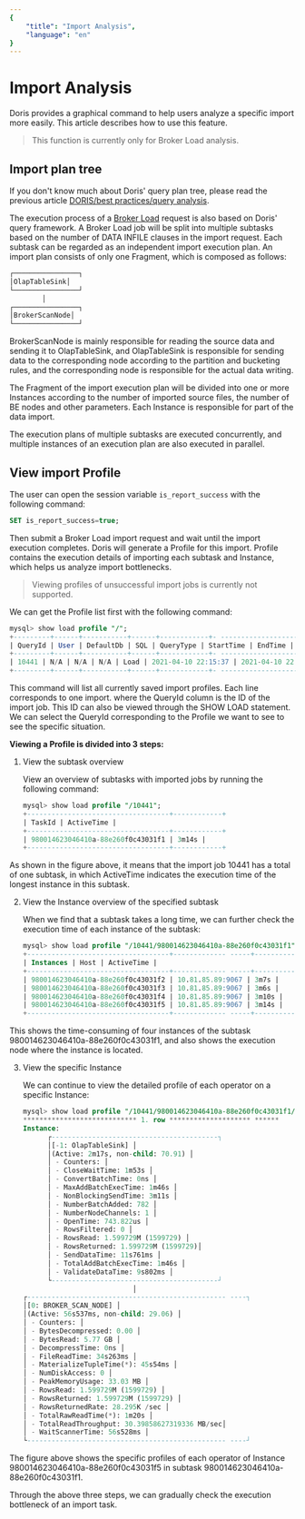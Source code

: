 ```yaml
---
{
    "title": "Import Analysis",
    "language": "en"
}
---
```


<!-- 
Licensed to the Apache Software Foundation (ASF) under one
or more contributor license agreements.  See the NOTICE file
distributed with this work for additional information
regarding copyright ownership.  The ASF licenses this file
to you under the Apache License, Version 2.0 (the
"License"); you may not use this file except in compliance
with the License.  You may obtain a copy of the License at

  http://www.apache.org/licenses/LICENSE-2.0

Unless required by applicable law or agreed to in writing,
software distributed under the License is distributed on an
"AS IS" BASIS, WITHOUT WARRANTIES OR CONDITIONS OF ANY
KIND, either express or implied.  See the License for the
specific language governing permissions and limitations
under the License.
-->


# Import Analysis

Doris provides a graphical command to help users analyze a specific import more easily. This article describes how to use this feature.

> This function is currently only for Broker Load analysis.

## Import plan tree

If you don't know much about Doris' query plan tree, please read the previous article [DORIS/best practices/query analysis](./query-analysis.html).

The execution process of a [Broker Load](../../data-operate/import/import-way/broker-load-manual.html) request is also based on Doris' query framework. A Broker Load job will be split into multiple subtasks based on the number of DATA INFILE clauses in the import request. Each subtask can be regarded as an independent import execution plan. An import plan consists of only one Fragment, which is composed as follows:

```sql
┌────────────────┐
│OlapTableSink│
└────────────────┘
        │
┌────────────────┐
│BrokerScanNode│
└────────────────┘
````

BrokerScanNode is mainly responsible for reading the source data and sending it to OlapTableSink, and OlapTableSink is responsible for sending data to the corresponding node according to the partition and bucketing rules, and the corresponding node is responsible for the actual data writing.

The Fragment of the import execution plan will be divided into one or more Instances according to the number of imported source files, the number of BE nodes and other parameters. Each Instance is responsible for part of the data import.

The execution plans of multiple subtasks are executed concurrently, and multiple instances of an execution plan are also executed in parallel.

## View import Profile

The user can open the session variable `is_report_success` with the following command:

```sql
SET is_report_success=true;
````

Then submit a Broker Load import request and wait until the import execution completes. Doris will generate a Profile for this import. Profile contains the execution details of importing each subtask and Instance, which helps us analyze import bottlenecks.

> Viewing profiles of unsuccessful import jobs is currently not supported.

We can get the Profile list first with the following command:

```sql
mysql> show load profile "/";
+---------+------+-----------+------+------------+- --------------------+---------------------------------+------- ----+------------+
| QueryId | User | DefaultDb | SQL | QueryType | StartTime | EndTime | TotalTime | QueryState |
+---------+------+-----------+------+------------+- --------------------+---------------------------------+------- ----+------------+
| 10441 | N/A | N/A | N/A | Load | 2021-04-10 22:15:37 | 2021-04-10 22:18:54 | 3m17s | N/A |
+---------+------+-----------+------+------------+- --------------------+---------------------------------+------- ----+------------+
````

This command will list all currently saved import profiles. Each line corresponds to one import. where the QueryId column is the ID of the import job. This ID can also be viewed through the SHOW LOAD statement. We can select the QueryId corresponding to the Profile we want to see to see the specific situation.

**Viewing a Profile is divided into 3 steps:**

1. View the subtask overview

   View an overview of subtasks with imported jobs by running the following command:



   ```sql
   mysql> show load profile "/10441";
   +-----------------------------------+------------+
   | TaskId | ActiveTime |
   +-----------------------------------+------------+
   | 980014623046410a-88e260f0c43031f1 | 3m14s |
   +-----------------------------------+------------+
   ````

As shown in the figure above, it means that the import job 10441 has a total of one subtask, in which ActiveTime indicates the execution time of the longest instance in this subtask.

2. View the Instance overview of the specified subtask

   When we find that a subtask takes a long time, we can further check the execution time of each instance of the subtask:



   ```sql
   mysql> show load profile "/10441/980014623046410a-88e260f0c43031f1";
   +-----------------------------------+------------- -----+------------+
   | Instances | Host | ActiveTime |
   +-----------------------------------+------------- -----+------------+
   | 980014623046410a-88e260f0c43031f2 | 10.81.85.89:9067 | 3m7s |
   | 980014623046410a-88e260f0c43031f3 | 10.81.85.89:9067 | 3m6s |
   | 980014623046410a-88e260f0c43031f4 | 10.81.85.89:9067 | 3m10s |
   | 980014623046410a-88e260f0c43031f5 | 10.81.85.89:9067 | 3m14s |
   +-----------------------------------+------------- -----+------------+
   ````

This shows the time-consuming of four instances of the subtask 980014623046410a-88e260f0c43031f1, and also shows the execution node where the instance is located.

3. View the specific Instance

   We can continue to view the detailed profile of each operator on a specific Instance:



   ```sql
   mysql> show load profile "/10441/980014623046410a-88e260f0c43031f1/980014623046410a-88e260f0c43031f5"\G
   **************************** 1. row ******************** ******
   Instance:
         ┌-----------------------------------------┐
         │[-1: OlapTableSink] │
         │(Active: 2m17s, non-child: 70.91) │
         │ - Counters: │
         │ - CloseWaitTime: 1m53s │
         │ - ConvertBatchTime: 0ns │
         │ - MaxAddBatchExecTime: 1m46s │
         │ - NonBlockingSendTime: 3m11s │
         │ - NumberBatchAdded: 782 │
         │ - NumberNodeChannels: 1 │
         │ - OpenTime: 743.822us │
         │ - RowsFiltered: 0 │
         │ - RowsRead: 1.599729M (1599729) │
         │ - RowsReturned: 1.599729M (1599729)│
         │ - SendDataTime: 11s761ms │
         │ - TotalAddBatchExecTime: 1m46s │
         │ - ValidateDataTime: 9s802ms │
         └-----------------------------------------┘
                              │
   ┌------------------------------------------------- ----┐
   │[0: BROKER_SCAN_NODE] │
   │(Active: 56s537ms, non-child: 29.06) │
   │ - Counters: │
   │ - BytesDecompressed: 0.00 │
   │ - BytesRead: 5.77 GB │
   │ - DecompressTime: 0ns │
   │ - FileReadTime: 34s263ms │
   │ - MaterializeTupleTime(*): 45s54ms │
   │ - NumDiskAccess: 0 │
   │ - PeakMemoryUsage: 33.03 MB │
   │ - RowsRead: 1.599729M (1599729) │
   │ - RowsReturned: 1.599729M (1599729) │
   │ - RowsReturnedRate: 28.295K /sec │
   │ - TotalRawReadTime(*): 1m20s │
   │ - TotalReadThroughput: 30.39858627319336 MB/sec│
   │ - WaitScannerTime: 56s528ms │
   └------------------------------------------------- ----┘
   ````

The figure above shows the specific profiles of each operator of Instance 980014623046410a-88e260f0c43031f5 in subtask 980014623046410a-88e260f0c43031f1.

Through the above three steps, we can gradually check the execution bottleneck of an import task.